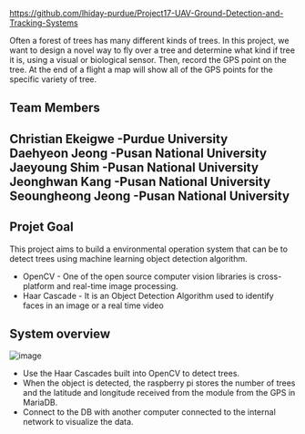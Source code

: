 https://github.com/lhiday-purdue/Project17-UAV-Ground-Detection-and-Tracking-Systems

Often a forest of trees has many different kinds of trees. In this project, we want to design a novel way to fly over a tree and determine what kind if tree it is, using a visual or biological sensor. Then, record the GPS point on the tree. At the end of a flight a map will show all of the GPS points for the specific variety of tree.

## Team Members  
Christian Ekeigwe -Purdue University  
Daehyeon Jeong -Pusan National University  
Jaeyoung Shim -Pusan National University  
Jeonghwan Kang -Pusan National University  
Seoungheong Jeong -Pusan National University  
--
## Projet Goal
This project aims to build a environmental operation system that can be to detect trees using machine learning object detection algorithm.
* OpenCV - One of the open source computer vision libraries is cross-platform and real-time image processing.
* Haar Cascade - It is an Object Detection Algorithm used to identify faces in an image or a real time video  

## System overview
![image](https://user-images.githubusercontent.com/85277660/131251447-076249fb-1508-49d7-b9ad-d2c8fb78c464.png)

* Use the Haar Cascades built into OpenCV to detect trees.
* When the object is detected, the raspberry pi stores the number of trees and the latitude and longitude received from the module from the GPS in MariaDB.
* Connect to the DB with another computer connected to the internal network to visualize the data.
